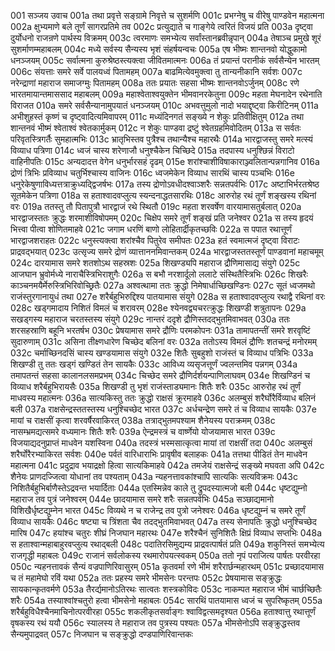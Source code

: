 001  सञ्जय उवाच
001a तथा प्रवृत्ते सङ्ग्रामे निवृत्ते च सुशर्मणि
001c प्रभग्नेषु च वीरेषु पाण्डवेन महात्मना
002a क्षुभ्यमाणे बले तूर्णं सागरप्रतिमे तव
002c प्रत्युद्याते च गाङ्गेये त्वरितं विजयं प्रति
003a दृष्ट्वा दुर्योधनो राजन्रणे पार्थस्य विक्रमम्
003c त्वरमाणः समभ्येत्य सर्वांस्तानब्रवीन्नृपान्
004a तेषाञ्च प्रमुखे शूरं सुशर्माणम्महाबलम्
004c मध्ये सर्वस्य सैन्यस्य भृशं संहर्षयन्वचः
005a एष भीष्मः शान्तनवो योद्धुकामो धनञ्जयम्
005c सर्वात्मना कुरुश्रेष्ठस्त्यक्त्वा जीवितमात्मनः
006a तं प्रयान्तं परानीकं सर्वसैन्येन भारतम्
006c संयत्ताः समरे सर्वे पालयध्वं पितामहम्
007a बाढमित्येवमुक्त्वा तु तान्यनीकानि सर्वशः
007c नरेन्द्राणां महाराज समाजग्मुः पितामहम्
008a ततः प्रयातः सहसा भीष्मः शान्तनवोऽर्जुनम्
008c रणे भारतमायान्तमाससाद महाबलम्
009a महाश्वेताश्वयुक्तेन भीमवानरकेतुना
009c महता मेघनादेन रथेनाति विराजत
010a समरे सर्वसैन्यानामुपयातं धनञ्जयम्
010c अभवत्तुमुलो नादो भयाद्दृष्ट्वा किरीटिनम्
011a अभीशुहस्तं कृष्णं च दृष्ट्वादित्यमिवापरम्
011c मध्यंदिनगतं सङ्ख्ये न शेकुः प्रतिवीक्षितुम्
012a तथा शान्तनवं भीष्मं श्वेताश्वं श्वेतकार्मुकम्
012c न शेकुः पाण्डवा द्रष्टुं श्वेतग्रहमिवोदितम्
013a स सर्वतः परिवृतस्त्रिगर्तैः सुमहात्मभिः
013c भ्रातृभिस्तव पुत्रैश्च तथान्यैश्च महारथैः
014a भारद्वाजस्तु समरे मत्स्यं विव्याध पत्रिणा
014c ध्वजं चास्य शरेणाजौ धनुश्चैकेन चिच्छिदे
015a तदपास्य धनुश्छिन्नं विराटो वाहिनीपतिः
015c अन्यदादत्त वेगेन धनुर्भारसहं दृढम्
015e शरांश्चाशीविषाकाराञ्ज्वलितान्पन्नगानिव
016a द्रोणं त्रिभिः प्रविव्याध चतुर्भिश्चास्य वाजिनः
016c ध्वजमेकेन विव्याध सारथिं चास्य पञ्चभिः
016e धनुरेकेषुणाविध्यत्तत्राक्रुध्यद्द्विजर्षभः
017a तस्य द्रोणोऽवधीदश्वाञ्शरैः सन्नतपर्वभिः
017c अष्टाभिर्भरतश्रेष्ठ सूतमेकेन पत्रिणा
018a स हताश्वादवप्लुत्य स्यन्दनाद्धतसारथिः
018c आरुरोह रथं तूर्णं शङ्खस्य रथिनां वरः
019a ततस्तु तौ पितापुत्रौ भारद्वाजं रथे स्थितौ
019c महता शरवर्षेण वारयामासतुर्बलात्
020a भारद्वाजस्ततः क्रुद्धः शरमाशीविषोपमम्
020c चिक्षेप समरे तूर्णं शङ्खं प्रति जनेश्वर
021a स तस्य हृदयं भित्त्वा पीत्वा शोणितमाहवे
021c जगाम धरणिं बाणो लोहितार्द्रीकृतच्छविः
022a स पपात रथात्तूर्णं भारद्वाजशराहतः
022c धनुस्त्यक्त्वा शरांश्चैव पितुरेव समीपतः
023a हतं स्वमात्मजं दृष्ट्वा विराटः प्राद्रवद्भयात्
023c उत्सृज्य समरे द्रोणं व्यात्ताननमिवान्तकम्
024a भारद्वाजस्ततस्तूर्णं पाण्डवानां महाचमूम्
024c दारयामास समरे शतशोऽथ सहस्रशः
025a शिखण्ड्यपि महाराज द्रौणिमासाद्य संयुगे
025c आजघान भ्रुवोर्मध्ये नाराचैस्त्रिभिराशुगैः
026a स बभौ नरशार्दूलो ललाटे संस्थितैस्त्रिभिः
026c शिखरैः काञ्चनमयैर्मेरुस्त्रिभिरिवोच्छ्रितैः
027a अश्वत्थामा ततः क्रुद्धो निमेषार्धाच्छिखण्डिनः
027c सूतं ध्वजमथो राजंस्तुरगानायुधं तथा
027e शरैर्बहुभिरुद्दिश्य पातयामास संयुगे
028a स हताश्वादवप्लुत्य रथाद्वै रथिनां वरः
028c खड्गमादाय निशितं विमलं च शरावरम्
028e श्येनवद्व्यचरत्क्रुद्धः शिखण्डी शत्रुतापनः
029a सखड्गस्य महाराज चरतस्तस्य संयुगे
029c नान्तरं ददृशे द्रौणिस्तदद्भुतमिवाभवत्
030a ततः शरसहस्राणि बहूनि भरतर्षभ
030c प्रेषयामास समरे द्रौणिः परमकोपनः
031a तामापतन्तीं समरे शरवृष्टिं सुदारुणाम्
031c असिना तीक्ष्णधारेण चिच्छेद बलिनां वरः
032a ततोऽस्य विमलं द्रौणिः शतचन्द्रं मनोरमम्
032c चर्माच्छिनदसिं चास्य खण्डयामास संयुगे
032e शितैः सुबहुशो राजंस्तं च विव्याध पत्रिभिः
033a शिखण्डी तु ततः खड्गं खण्डितं तेन सायकैः
033c आविध्य व्यसृजत्तूर्णं ज्वलन्तमिव पन्नगम्
034a तमापतन्तं सहसा कालानलसमप्रभम्
034c चिच्छेद समरे द्रौणिर्दर्शयन्पाणिलाघवम्
034e शिखण्डिनं च विव्याध शरैर्बहुभिरायसैः
035a शिखण्डी तु भृशं राजंस्ताड्यमानः शितैः शरैः
035c आरुरोह रथं तूर्णं माधवस्य महात्मनः
036a सात्यकिस्तु ततः क्रुद्धो राक्षसं क्रूरमाहवे
036c अलम्बुसं शरैर्घोरैर्विव्याध बलिनं बली
037a राक्षसेन्द्रस्ततस्तस्य धनुश्चिच्छेद भारत
037c अर्धचन्द्रेण समरे तं च विव्याध सायकैः
037e मायां च राक्षसीं कृत्वा शरवर्षैरवाकिरत्
038a तत्राद्भुतमपश्याम शैनेयस्य पराक्रमम्
038c नासम्भ्रमद्यत्समरे वध्यमानः शितैः शरैः
039a ऐन्द्रमस्त्रं च वार्ष्णेयो योजयामास भारत
039c विजयाद्यदनुप्राप्तं माधवेन यशस्विना
040a तदस्त्रं भस्मसात्कृत्वा मायां तां राक्षसीं तदा
040c अलम्बुसं शरैर्घोरैरभ्याकिरत सर्वशः
040e पर्वतं वारिधाराभिः प्रावृषीव बलाहकः
041a तत्तथा पीडितं तेन माधवेन महात्मना
041c प्रदुद्राव भयाद्रक्षो हित्वा सात्यकिमाहवे
042a तमजेयं राक्षसेन्द्रं सङ्ख्ये मघवता अपि
042c शैनेयः प्राणदज्जित्वा योधानां तव पश्यताम्
043a न्यहनत्तावकांश्चापि सात्यकिः सत्यविक्रमः
043c निशितैर्बहुभिर्बाणैस्तेऽद्रवन्त भयार्दिताः
044a एतस्मिन्नेव काले तु द्रुपदस्यात्मजो बली
044c धृष्टद्युम्नो महाराज तव पुत्रं जनेश्वरम्
044e छादयामास समरे शरैः सन्नतपर्वभिः
045a सञ्छाद्यमानो विशिखैर्धृष्टद्युम्नेन भारत
045c विव्यथे न च राजेन्द्र तव पुत्रो जनेश्वरः
046a धृष्टद्युम्नं च समरे तूर्णं विव्याध सायकैः
046c षष्ट्या च त्रिंशता चैव तदद्भुतमिवाभवत्
047a तस्य सेनापतिः क्रुद्धो धनुश्चिच्छेद मारिष
047c हयांश्च चतुरः शीघ्रं निजघान महारथः
047e शरैश्चैनं सुनिशितैः क्षिप्रं विव्याध सप्तभिः
048a स हताश्वान्महाबाहुरवप्लुत्य रथाद्बली
048c पदातिरसिमुद्यम्य प्राद्रवत्पार्षतं प्रति
049a शकुनिस्तं समभ्येत्य राजगृद्धी महाबलः
049c राजानं सर्वलोकस्य रथमारोपयत्स्वकम्
050a ततो नृपं पराजित्य पार्षतः परवीरहा
050c न्यहनत्तावकं सैन्यं वज्रपाणिरिवासुरम्
051a कृतवर्मा रणे भीमं शरैरार्छन्महारथम्
051c प्रच्छादयामास च तं महामेघो रविं यथा
052a ततः प्रहस्य समरे भीमसेनः परन्तपः
052c प्रेषयामास सङ्क्रुद्धः सायकान्कृतवर्मणे
053a तैरर्द्यमानोऽतिरथः सात्वतः शस्त्रकोविदः
053c नाकम्पत महाराज भीमं चार्छच्छितैः शरैः
054a तस्याश्वांश्चतुरो हत्वा भीमसेनो महाबलः
054c सारथिं पातयामास ध्वजं च सुपरिष्कृतम्
055a शरैर्बहुविधैश्चैनमाचिनोत्परवीरहा
055c शकलीकृतसर्वाङ्गः श्वाविद्वत्समदृश्यत
056a हताश्वात्तु रथात्तूर्णं वृषकस्य रथं ययौ
056c स्यालस्य ते महाराज तव पुत्रस्य पश्यतः
057a भीमसेनोऽपि सङ्क्रुद्धस्तव सैन्यमुपाद्रवत्
057c निजघान च सङ्क्रुद्धो दण्डपाणिरिवान्तकः

